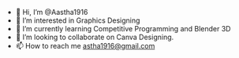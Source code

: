 - 👋 Hi, I’m @Aastha1916
- 👀 I’m interested in Graphics Designing
- 🌱 I’m currently learning Competitive Programming and Blender 3D
- 💞️ I’m looking to collaborate on Canva Designing.
- 📫 How to reach me astha1916@gmail.com

<!---
Aastha1916/Aastha1916 is a ✨ special ✨ repository because its `README.md` (this file) appears on your GitHub profile.
You can click the Preview link to take a look at your changes.
--->
